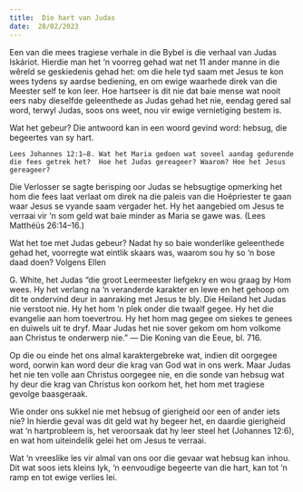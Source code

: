 ```yaml
---
title:  Die hart van Judas
date:  28/02/2023
---
```


Een van die mees tragiese verhale in die Bybel is die verhaal van Judas Iskáriot. Hierdie man het ‘n voorreg gehad wat net 11 ander manne in die wêreld se geskiedenis gehad het: om die hele tyd saam met Jesus te kon wees tydens sy aardse bediening, en om ewige waarhede direk van die Meester self te kon leer. Hoe hartseer is dit nie dat baie mense wat nooit eers naby dieselfde geleenthede as Judas gehad het nie, eendag gered sal word, terwyl Judas, soos ons weet, nou vir ewige vernietiging bestem is.

Wat het gebeur? Die antwoord kan in een woord gevind word: hebsug, die begeertes van sy hart.

`Lees Johannes 12:1–8. Wat het Maria gedoen wat soveel aandag gedurende die fees getrek het?  Hoe het Judas gereageer? Waarom? Hoe het Jesus gereageer?`

Die Verlosser se sagte berisping oor Judas se hebsugtige opmerking het hom die fees laat verlaat om direk na die paleis van die Hoëpriester te gaan waar Jesus se vyande saam vergader het.  Hy het aangebied om Jesus te verraai vir ‘n som geld wat baie minder as Maria se gawe was. (Lees Matthéüs 26:14–16.)

Wat het toe met Judas gebeur?  Nadat hy so baie wonderlike geleenthede gehad het, voorregte wat eintlik skaars was, waarom sou hy so ‘n bose daad doen? Volgens Ellen

G. White, het Judas “die groot Leermeester liefgekry en wou graag by Hom wees. Hy het verlang na ‘n veranderde karakter en lewe en het gehoop om dit te ondervind deur in aanraking met Jesus te bly. Die Heiland het Judas nie verstoot nie. Hy het hom ‘n plek onder die twaalf gegee. Hy het die evangelie aan hom toevertrou.  Hy het hom mag gegee om siekes te genees en duiwels uit te dryf. Maar Judas het nie sover gekom om hom volkome aan Christus te onderwerp nie.” — Die Koning van die Eeue, bl. 716.

Op die ou einde het ons almal karaktergebreke wat, indien dit oorgegee word, oorwin kan word deur die krag van God wat in ons werk. Maar Judas het nie ten volle aan Christus oorgegee nie, en die sonde van hebsug wat hy deur die krag van Christus kon oorkom het, het hom met tragiese gevolge baasgeraak.

Wie onder ons sukkel nie met hebsug of gierigheid oor een of ander iets nie? In hierdie geval was dit geld wat hy begeer het, en daardie gierigheid wat ‘n hartprobleem is, het veroorsaak dat hy leer steel het (Johannes 12:6), en wat hom uiteindelik gelei het om Jesus te verraai.

Wat ‘n vreeslike les vir almal van ons oor die gevaar wat hebsug kan inhou.  Dit wat soos iets kleins lyk, ‘n eenvoudige begeerte van die hart, kan tot ‘n ramp en tot ewige verlies lei.